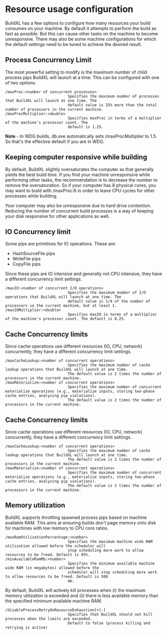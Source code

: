 #  Resource usage configuration

BuildXL has a few options to configure how many resources your build consumes on your machine. By default it attempts to perform the build as fast as possible. But this can cause other tasks on the machine to become unresponsive. There may also be some machine configurations for which the default settings need to be tuned to achieve the desired result.

## Process Concurrency Limit
The most powerful setting to modify is the maximum number of child process pips BuildXL will launch at a time. This can be configured with one of two options:

    /maxProc:<number of concurrent processes>
                                Specifies the maximum number of processes that BuildXL will launch at one time. The
                                default value is 25% more than the total number of processors in the current machine.
    /maxProcMultiplier:<double> 
                                Specifies maxProc in terms of a multiplier of the machine's processor count. The
                                default is 1.25.


**Note** - In WDG builds, db.exe automatically sets /maxProcMultiplier to 1.5. So that's the effective default if you are in WDG.

## Keeping computer responsive while building
By default, BuildXL slightly oversaturates the computer as that generally yields the best build time. If you find your machine unresponsive while performing other tasks, the recommendation is to decrease the number to remove the oversaturation. So if your computer has 8 physical cores, you may want to build with /maxProc:6 in order to leave CPU cycles for other processes while building.


Your computer may also be unresponsive due to hard drive contention. Reducing the number of concurrent build processes is a way of keeping your disk responsive for other applications as well.

## IO Concurrency limit 
Some pips are primitives for IO operations. These are:
* HashSourceFile pips
* WriteFile pips
* CopyFile pips

Since these pips are IO intensive and generally not CPU intensive, they have a different concurrency limit settings.

    /maxIO:<number of concurrent I/O operations>
                                Specifies the maximum number of I/O operations that BuildXL will launch at one time. The
                                default value is 1/4 of the number of processors in the current machine, but at least 1.
    /maxIOMultiplier:<double>   
                                Specifies maxIO in terms of a multiplier of the machine's processor count. The default is 0.25.

## Cache Concurrency limits
Since cache operations use different resources (IO, CPU, network) concurrently, they have a different concurrency limit settings.

    /maxCacheLookup:<number of concurrent operations>
                                Specifies the maximum number of cache lookup operations that BuildXL will launch at one time. 
                                The default value is 2 times the number of processors in the current machine.
    /maxMaterialize:<number of concurrent operations>   
                                Specifies the maximum number of concurrent materialize operations (e.g., materialize inputs, storing two-phase cache entries, analyzing pip violations). 
                                The default value is 2 times the number of processors in the current machine.

## Cache Concurrency limits
Since cache operations use different resources (IO, CPU, network) concurrently, they have a different concurrency limit settings.

    /maxCacheLookup:<number of concurrent operations>
                                Specifies the maximum number of cache lookup operations that BuildXL will launch at one time. 
                                The default value is 2 times the number of processors in the current machine.
    /maxMaterialize:<number of concurrent operations>   
                                Specifies the maximum number of concurrent materialize operations (e.g., materialize inputs, storing two-phase cache entries, analyzing pip violations). 
                                The default value is 2 times the number of processors in the current machine.

## Memory utilization ##
BuildXL supports throttling spawned process pips based on machine available RAM. This aims at ensuring builds don't page memory onto disk for machines with low memory to CPU core ratios.

    /maxRamUtilizationPercentage:<number>
                                Specifies the maximum machine wide RAM utilization allowed before the scheduler will
                                stop scheduling more work to allow resources to be freed. Default is 85%.
    /minAvailableRamMb:<number> 
                                Specifies the minimum available machine wide RAM (in megabytes) allowed before the
                                scheduler will stop scheduling more work to allow resources to be freed. Default is 500
                                mb.

By default, BuildXL will actively kill processes when (i) the maximum memory utilization is exceeded and (ii) there is less available memory than the specified minimum available machine RAM. 

    /disableProcessRetryOnResourceExhaustion[+|-]
                                Specifies that BuildXL should not kill processes when the limits are exceeded. 
                                Default to false (process killing and retrying is active)
